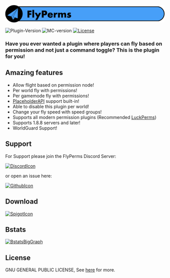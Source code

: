 ![FlyPerms](resource/FlyPerms.png)

![Plugin-Version](https://img.shields.io/spiget/version/83432?label=version)
![MC-version](https://img.shields.io/badge/minecraft-java%20edition%201.8.8%2B-blueviolet)
[![License](https://img.shields.io/github/license/benwoo1110/FlyPerms)](LICENSE)

### Have you ever wanted a plugin where players can fly based on permission and not just a command toggle? This is the plugin for you!

## Amazing features
* Allow flight based on permission node!
* Per world fly with permissions!
* Per gamemode fly with permissions!
* [PlaceholderAPI](https://www.spigotmc.org/resources/placeholderapi.6245/) support built-in!
* Able to disable this plugin per world!
* Change your fly speed with speed groups!
* Supports all modern permission plugins (Recommended [LuckPerms](https://luckperms.net/download))
* Supports 1.8.8 servers and later!
* WorldGuard Support!

## Support
For Support please join the FlyPerms Discord Server:

[![DiscordIcon](https://upload.wikimedia.org/wikipedia/fr/4/4f/Discord_Logo_sans_texte.svg)](https://discord.gg/Be59ehc)

or open an issue here:

[![GithubIcon](https://img.icons8.com/material-outlined/72/github.png)](https://github.com/benwoo1110/FlyPerms/issues)
## Download
[![SpigotIcon](https://static.spigotmc.org/img/spigot.png)](https://www.spigotmc.org/resources/flyperms.83432/)
## Bstats
[![BstatsBigGraph](https://bstats.org/signatures/bukkit/FlyPerms.svg)](https://bstats.org/plugin/bukkit/FlyPerms/8745)

## License
GNU GENERAL PUBLIC LICENSE, See [here](LICENSE) for more.

